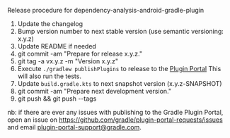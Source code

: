 Release procedure for dependency-analysis-android-gradle-plugin

1. Update the changelog
1. Bump version number to next stable version (use semantic versioning: x.y.z)
1. Update README if needed
1. git commit -am "Prepare for release x.y.z." 
1. git tag -a vx.y.z -m "Version x.y.z"
1. Execute `./gradlew publishPlugins` to release to the [Plugin Portal](https://plugins.gradle.org/plugin/com.autonomousapps.dependency-analysis)
This will also run the tests.
1. Update `build.gradle.kts` to next snapshot version (x.y.z-SNAPSHOT)
1. git commit -am "Prepare next development version."
1. git push && git push --tags

nb: if there are ever any issues with publishing to the Gradle Plugin Portal, open an issue on https://github.com/gradle/plugin-portal-requests/issues and email plugin-portal-support@gradle.com.

